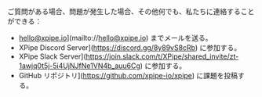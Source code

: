 ご質問がある場合、問題が発生した場合、その他何でも、私たちに連絡することができる：

- hello@xpipe.io](mailto://hello@xpipe.io) までメールを送る。
- XPipe Discord Server](https://discord.gg/8y89vS8cRb) に参加する。
- XPipe Slack Server](https://join.slack.com/t/XPipe/shared_invite/zt-1awjq0t5j-5i4UjNJfNe1VN4b_auu6Cg) に参加する。
- GitHub リポジトリ](https://github.com/xpipe-io/xpipe) に課題を投稿する。